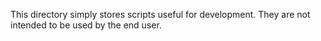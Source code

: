 This directory simply stores scripts useful for development. They are not intended to be used by the end user.
